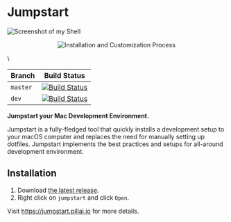 
# Jumpstart

![Screenshot of my Shell](https://imgur.com/zLLU9VX.png)

<p align="center">
  <img src="https://raw.githubusercontent.com/juststorage/orgb1/2f5d60f1ece1036eb7721b34806414bc/h4e7vlr.gif" alt="Installation and Customization Process">
</p>\

| Branch | Build Status |
| --------- | ----- |
| `master` |  [![Build Status](https://travis-ci.com/adityarpillai/jumpstart.svg?branch=master)](https://travis-ci.com/adityarpillai/jumpstart)   |
| `dev`    | [![Build Status](https://travis-ci.com/adityarpillai/jumpstart.svg?branch=dev)](https://travis-ci.com/adityarpillai/jumpstart) |

**Jumpstart your Mac Development Environment.**

Jumpstart is a fully-fledged tool that quickly installs a development setup to your macOS computer and replaces the need for manually setting up dotfiles. Jumpstart implements the best practices and setups for all-around development environment.

## Installation

1) Download [the latest release](https://github.com/adityarpillai/jumpstart/releases).
2) Right click on `jumpstart` and click `Open`.

Visit https://jumpstart.pillai.io for more details.
